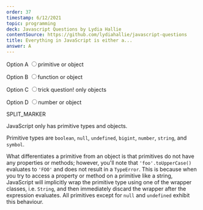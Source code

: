 ```yaml
---
order: 37
timestamp: 6/12/2021
topic: programming
deck: Javascript Questions by Lydia Hallie
contentSource: https://github.com/lydiahallie/javascript-questions
title: Everything in JavaScript is either a...
answer: A
---
```


  


<label for="option-A">Option A</label>
<input type="radio" name="answer-option" id="option-A" value="A">primitive or object</input>
    

<label for="option-B">Option B</label>
<input type="radio" name="answer-option" id="option-B" value="B">function or object</input>
    

<label for="option-C">Option C</label>
<input type="radio" name="answer-option" id="option-C" value="C">trick question! only objects</input>
    

<label for="option-D">Option D</label>
<input type="radio" name="answer-option" id="option-D" value="D">number or object</input>
    




SPLIT_MARKER

JavaScript only has primitive types and objects.

Primitive types are `boolean`, `null`, `undefined`, `bigint`, `number`, `string`, and `symbol`.

What differentiates a primitive from an object is that primitives do not have any properties or methods; however, you'll note that `'foo'.toUpperCase()` evaluates to `'FOO'` and does not result in a `TypeError`. This is because when you try to access a property or method on a primitive like a string, JavaScript will implicitly wrap the primitive type using one of the wrapper classes, i.e. `String`, and then immediately discard the wrapper after the expression evaluates. All primitives except for `null` and `undefined` exhibit this behaviour.



